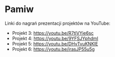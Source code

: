 # Pamiw
Linki do nagrań prezentacji projektów na YouTube:
- Projekt 3: https://youtu.be/R7tlVYie6sc
- Projekt 4: https://youtu.be/9YFSJYphdmI
- Projekt 5: https://youtu.be/DHvTvuKNKlE
- Projekt 6: https://youtu.be/irasJP55u5g
